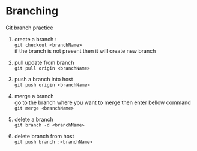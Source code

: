 # Branching
Git branch practice

1. create a branch : </br>
``` git checkout <branchName> ``` </br>
if the branch <branchName> is not present then it will create new branch 

2. pull update from branch </br>
``` git pull origin <branchName> ```

3. push a branch into host </br>
``` git push origin <branchName> ```

4. merge a branch </br>
go to the branch where you want to merge then enter bellow command </br>
`` git merge <branchName> ``

5. delete a branch </br>
``` git branch -d <branchName> ```

6. delete branch from host </br> 
`` git push branch :<branchName> ``
